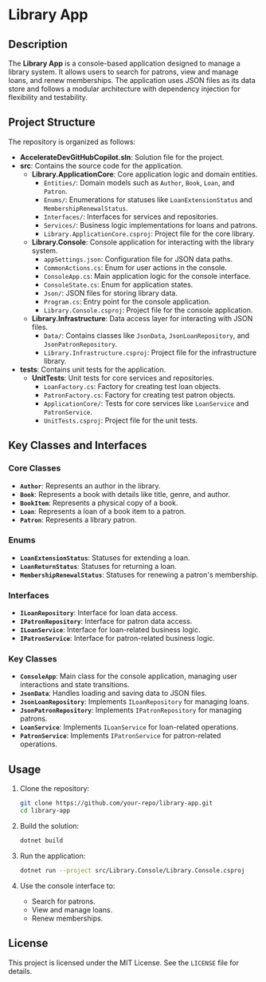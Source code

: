 # Library App

## Description

The **Library App** is a console-based application designed to manage a library system. It allows users to search for patrons, view and manage loans, and renew memberships. The application uses JSON files as its data store and follows a modular architecture with dependency injection for flexibility and testability.

## Project Structure

The repository is organized as follows:

- **AccelerateDevGitHubCopilot.sln**: Solution file for the project.
- **src**: Contains the source code for the application.
  - **Library.ApplicationCore**: Core application logic and domain entities.
    - `Entities/`: Domain models such as `Author`, `Book`, `Loan`, and `Patron`.
    - `Enums/`: Enumerations for statuses like `LoanExtensionStatus` and `MembershipRenewalStatus`.
    - `Interfaces/`: Interfaces for services and repositories.
    - `Services/`: Business logic implementations for loans and patrons.
    - `Library.ApplicationCore.csproj`: Project file for the core library.
  - **Library.Console**: Console application for interacting with the library system.
    - `appSettings.json`: Configuration file for JSON data paths.
    - `CommonActions.cs`: Enum for user actions in the console.
    - `ConsoleApp.cs`: Main application logic for the console interface.
    - `ConsoleState.cs`: Enum for application states.
    - `Json/`: JSON files for storing library data.
    - `Program.cs`: Entry point for the console application.
    - `Library.Console.csproj`: Project file for the console application.
  - **Library.Infrastructure**: Data access layer for interacting with JSON files.
    - `Data/`: Contains classes like `JsonData`, `JsonLoanRepository`, and `JsonPatronRepository`.
    - `Library.Infrastructure.csproj`: Project file for the infrastructure library.
- **tests**: Contains unit tests for the application.
  - **UnitTests**: Unit tests for core services and repositories.
    - `LoanFactory.cs`: Factory for creating test loan objects.
    - `PatronFactory.cs`: Factory for creating test patron objects.
    - `ApplicationCore/`: Tests for core services like `LoanService` and `PatronService`.
    - `UnitTests.csproj`: Project file for the unit tests.

## Key Classes and Interfaces

### Core Classes
- **`Author`**: Represents an author in the library.
- **`Book`**: Represents a book with details like title, genre, and author.
- **`BookItem`**: Represents a physical copy of a book.
- **`Loan`**: Represents a loan of a book item to a patron.
- **`Patron`**: Represents a library patron.

### Enums
- **`LoanExtensionStatus`**: Statuses for extending a loan.
- **`LoanReturnStatus`**: Statuses for returning a loan.
- **`MembershipRenewalStatus`**: Statuses for renewing a patron's membership.

### Interfaces
- **`ILoanRepository`**: Interface for loan data access.
- **`IPatronRepository`**: Interface for patron data access.
- **`ILoanService`**: Interface for loan-related business logic.
- **`IPatronService`**: Interface for patron-related business logic.

### Key Classes
- **`ConsoleApp`**: Main class for the console application, managing user interactions and state transitions.
- **`JsonData`**: Handles loading and saving data to JSON files.
- **`JsonLoanRepository`**: Implements `ILoanRepository` for managing loans.
- **`JsonPatronRepository`**: Implements `IPatronRepository` for managing patrons.
- **`LoanService`**: Implements `ILoanService` for loan-related operations.
- **`PatronService`**: Implements `IPatronService` for patron-related operations.

## Usage

1. Clone the repository:
   ```bash
   git clone https://github.com/your-repo/library-app.git
   cd library-app
   ```

2. Build the solution:
   ```bash
   dotnet build
   ```

3. Run the application:
   ```bash
   dotnet run --project src/Library.Console/Library.Console.csproj
   ```

4. Use the console interface to:
   - Search for patrons.
   - View and manage loans.
   - Renew memberships.

## License

This project is licensed under the MIT License. See the `LICENSE` file for details.
